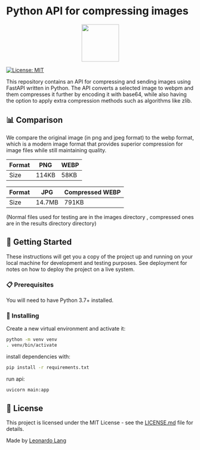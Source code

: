 # Python API for compressing images

<p align="center">
  <img src="https://upload.wikimedia.org/wikipedia/commons/c/c3/Python-logo-notext.svg" width="100" />
</p>

[![License: MIT](https://img.shields.io/badge/License-MIT-yellow.svg)](https://opensource.org/licenses/MIT)

This repository contains an API for compressing and sending images using FastAPI written in Python. The API converts a selected image to webpm and them compresses it further by encoding it with base64, while also having the option to apply extra compression methods such as algorithms like zlib.

## 📊 Comparison

We compare the original image (in png and jpeg format) to the webp format, which is a modern image format that provides superior compression for image files while still maintaining quality.

| Format    | PNG           | WEBP            |
|-----------|---------------|-----------------|
| Size      | 114KB         | 58KB            |

| Format    | JPG           | Compressed WEBP |
|-----------|---------------|-----------------|
| Size      | 14.7MB        | 791KB           |

(Normal files used for testing are in the images directory , compressed ones are in the results directory directory)

## 🏁 Getting Started

These instructions will get you a copy of the project up and running on your local machine for development and testing purposes. See deployment for notes on how to deploy the project on a live system.

### 📋 Prerequisites

You will need to have Python 3.7+ installed.

### 🔧 Installing

Create a new virtual environment and activate it:

```bash
python -m venv venv
. venv/bin/activate
```
install dependencies with:

```bash
pip install -r requirements.txt
```
run api:

```bash
uvicorn main:app
```

## 📝 License

This project is licensed under the MIT License - see the [LICENSE.md](LICENSE.md) file for details.

Made  by [Leonardo Lang](https://github.com/leonardosblang)
